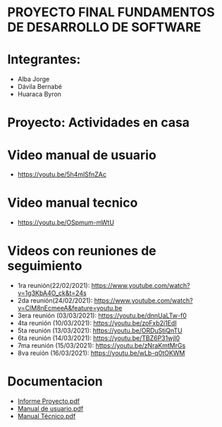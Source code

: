# PROYECTO FINAL FUNDAMENTOS DE DESARROLLO DE SOFTWARE

# Integrantes: 
- Alba Jorge
- Dávila Bernabé
- Huaraca Byron

# Proyecto: Actividades en casa


# Video manual de usuario
- https://youtu.be/5h4mlSfnZAc

# Video manual tecnico
- https://youtu.be/OSpmum-mWtU

# Videos con reuniones de seguimiento
- 1ra reunión(22/02/2021):  https://www.youtube.com/watch?v=1g3KbA4O_ck&t=24s
- 2da reunión(24/02/2021):  https://www.youtube.com/watch?v=ClM8nEcmeeA&feature=youtu.be
- 3era reunión (03/03/2021): https://youtu.be/dnnUaLTw-f0
- 4ta reunión (10/03/2021): https://youtu.be/zoFxb2i1EdI
- 5ta reunión (13/03/2021): https://youtu.be/ORDuStiQnTU
- 6ta reunión (14/03/2021): https://youtu.be/TBZ6P31wjl0
- 7ma reunión (15/03/2021): https://youtu.be/zNraKmtMrGs
- 8va reuión (16/03/2021): https://youtu.be/wLb-q0tOKWM


# Documentacion 
- [Informe Proyecto.pdf](https://github.com/jorgew1998/Final-Project-DDI/files/6152258/Informe.Proyecto.pdf)
- [Manual de usuario.pdf](https://github.com/jorgew1998/Final-Project-DDI/files/6152270/Manual.de.usuario.pdf)
- [Manual Técnico.pdf](https://github.com/jorgew1998/Final-Project-DDI/files/6152277/Manual.Tecnico.pdf)
